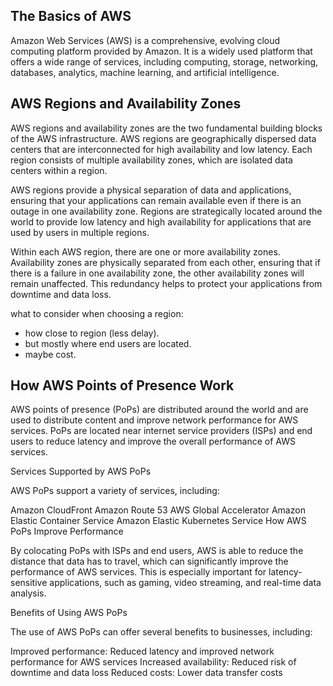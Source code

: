 ## The Basics of AWS

Amazon Web Services (AWS) is a comprehensive, evolving cloud computing platform provided by Amazon. It is a widely used platform that offers a wide range of services, including computing, storage, networking, databases, analytics, machine learning, and artificial intelligence.

## AWS Regions and Availability Zones

AWS regions and availability zones are the two fundamental building blocks of the AWS infrastructure. AWS regions are geographically dispersed data centers that are interconnected for high availability and low latency. Each region consists of multiple availability zones, which are isolated data centers within a region.

AWS regions provide a physical separation of data and applications, ensuring that your applications can remain available even if there is an outage in one availability zone. Regions are strategically located around the world to provide low latency and high availability for applications that are used by users in multiple regions.

Within each AWS region, there are one or more availability zones. Availability zones are physically separated from each other, ensuring that if there is a failure in one availability zone, the other availability zones will remain unaffected. This redundancy helps to protect your applications from downtime and data loss.

what to consider when choosing a region:

- how close to region (less delay).
- but mostly where end users are located.
- maybe cost.

## How AWS Points of Presence Work

AWS points of presence (PoPs) are distributed around the world and are used to distribute content and improve network performance for AWS services. PoPs are located near internet service providers (ISPs) and end users to reduce latency and improve the overall performance of AWS services.

Services Supported by AWS PoPs

AWS PoPs support a variety of services, including:

Amazon CloudFront
Amazon Route 53
AWS Global Accelerator
Amazon Elastic Container Service
Amazon Elastic Kubernetes Service
How AWS PoPs Improve Performance

By colocating PoPs with ISPs and end users, AWS is able to reduce the distance that data has to travel, which can significantly improve the performance of AWS services. This is especially important for latency-sensitive applications, such as gaming, video streaming, and real-time data analysis.

Benefits of Using AWS PoPs

The use of AWS PoPs can offer several benefits to businesses, including:

Improved performance: Reduced latency and improved network performance for AWS services
Increased availability: Reduced risk of downtime and data loss
Reduced costs: Lower data transfer costs